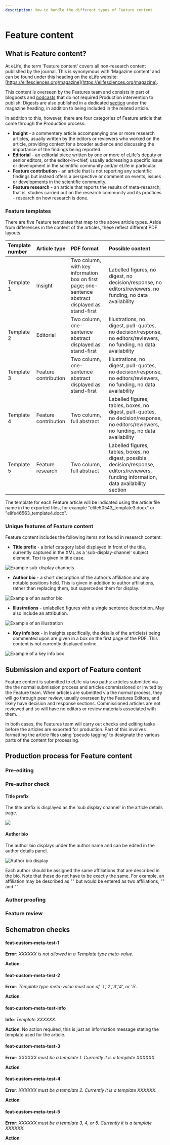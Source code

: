 ```yaml
---
description: How to handle the different types of Feature content
---
```


# Feature content

## What is Feature content?

At eLife, the term 'Feature content' covers all non-research content published by the journal. This is synonymous with 'Magazine content' and can be found under this heading on the eLife website: [https://elifesciences.org/magazine](https://elifesciences.org/magazine).

This content is overseen by the Features team and consists in part of blogposts and [podcasts](https://elifesciences.org/podcast) that do not required Production intervention to publish. Digests are also published in a dedicated [section](https://elifesciences.org/digests) under the magazine heading, in addition to being included in the related article.

In addition to this, however, there are four categories of Feature article that come through the Production process:

* **Insight** - a commentary article accompanying one or more research articles, usually written by the editors or reviewers who worked on the article, providing context for a broader audience and discussing the importance of the findings being reported.
* **Editorial** - an editorial piece written by one or more of eLife's deputy or senior editors, or the editor-in-chief, usually addressing a specific issue or development in the scientific community and/or eLife in particular.
* **Feature contribution** - an article that is not reporting any scientific findings but instead offers a perspective or comment on events, issues or developments in the scientific community.
* **Feature research** - an article that reports the results of meta-research; that is, studies carried out on the research community and its practices - research on how research is done. 

### Feature templates

There are five Feature templates that map to the above article types. Aside from differences in the content of the articles, these reflect different PDF layouts.

| Template number | Article type | PDF format | Possible content |
| :--- | :--- | :--- | :--- |
| Template 1 | Insight | Two column, with key information box on first page; one-sentence abstract displayed as stand-first | Labelled figures, no digest, no decision/response, no editors/reviewers, no funding, no data availability |
| Template 2 | Editorial | Two column, one-sentence abstract displayed as stand-first | Illustrations, no digest, pull-quotes, no decision/response, no editors/reviewers, no funding, no data availability |
| Template 3 | Feature contribution | Two column, one-sentence abstract displayed as stand-first | Illustrations, no digest, pull-quotes, no decision/response, no editors/reviewers, no funding, no data availability |
| Template 4 | Feature contribution | Two column, full abstract | Labelled figures, tables, boxes, no digest, pull-quotes, no decision/response, no editors/reviewers, no funding, no data availability |
| Template 5 | Feature research | Two column, full abstract | Labelled figures, tables, boxes, no digest, possible decision/response, editors/reviewers, funding information, data availability section |

The template for each Feature article will be indicated using the article file name in the exported files, for example "elife50543\_template3.docx" or "elife46563\_template4.docx".

### Unique features of Feature content

Feature content includes the following items not found in research content:

* **Title prefix** - a brief category label displayed in front of the title, currently captured in the XML as a 'sub-display-channel' subject element. Text is given in title case.

![Example sub-display channels](../../.gitbook/assets/screen-shot-2020-06-23-at-15.52.41.png)

* **Author bio** - a short description of the author's affiliation and any notable positions held. This is given in addition to author affiliations, rather than replacing them, but supercedes them for display.

![Example of an author bio](../../.gitbook/assets/screen-shot-2020-06-23-at-15.55.43.png)

* **Illustrations** - unlabelled figures with a single sentence description. May also include an attribution.

![Example of an illustration](../../.gitbook/assets/screen-shot-2020-06-23-at-15.58.57.png)

* **Key info box** - in Insights specifically, the details of the article\(s\) being commented upon are given in a box on the first page of the PDF. This content is not currently displayed online.

![Example of a key info box](../../.gitbook/assets/screen-shot-2020-06-23-at-16.03.20.png)

## Submission and export of Feature content

Feature content is submitted to eLife via two paths: articles submitted via the the normal submission process and articles commissioned or invited by the Feature team. When articles are submitted via the normal process, they will go through peer review, usually overseen by the Features Editors, and likely have decision and response sections. Commissioned articles are not reviewed and so will have no editors or review materials associated with them.

In both cases, the Features team will carry out checks and editing tasks before the articles are exported for production. Part of this involves formatting the article files using 'pseudo tagging' to designate the various parts of the content for processing.





## Production process for Feature content

### Pre-editing



### Pre-author check

#### Title prefix

The title prefix is displayed as the 'sub display channel' in the article details page.

![](../../.gitbook/assets/screen-shot-2020-06-30-at-15.47.36.png)

#### Author bio

The author bio displays under the author name and can be edited in the author details panel.

![Author bio display](../../.gitbook/assets/screen-shot-2020-06-30-at-15.47.55.png)

Each author should be assigned the same affiliations that are described in the bio. Note that these do not have to be exactly the same. For example, an affiliation may be described as "" but would be entered as two affiliations, "" and "".

### Author proofing



### Feature review



## Schematron checks



#### feat-custom-meta-test-1

**Error**: _XXXXXX is not allowed in a Template type meta-value._

**Action**: 

#### feat-custom-meta-test-2	

**Error**: _Template type meta-value must one of '1','2','3','4', or '5'._

**Action**: 

#### feat-custom-meta-test-info	

**Info**: _Template XXXXXX._

**Action**: No action required, this is just an information message stating the template used for the article.

#### feat-custom-meta-test-3	

**Error**: _XXXXXX must be a template 1. Currently it is a template XXXXXX._

**Action**:

#### feat-custom-meta-test-4	

**Error**: _XXXXXX must be a template 2. Currently it is a template XXXXXX._

**Action**: 

#### feat-custom-meta-test-5

**Error**: _XXXXXX must be a template 3, 4, or 5. Currently it is a template XXXXXX._

**Action**:




